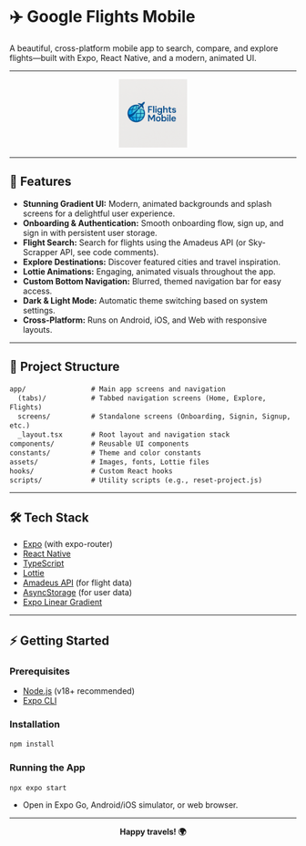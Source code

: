 # ✈️ Google Flights Mobile

A beautiful, cross-platform mobile app to search, compare, and explore flights—built with Expo, React Native, and a modern, animated UI.

---

<p align="center">
  <img src="./assets/images/app-icon.png" alt="App Icon" width="120" />
</p>

---

## 🚀 Features

- **Stunning Gradient UI:** Modern, animated backgrounds and splash screens for a delightful user experience.
- **Onboarding & Authentication:** Smooth onboarding flow, sign up, and sign in with persistent user storage.
- **Flight Search:** Search for flights using the Amadeus API (or Sky-Scrapper API, see code comments).
- **Explore Destinations:** Discover featured cities and travel inspiration.
- **Lottie Animations:** Engaging, animated visuals throughout the app.
- **Custom Bottom Navigation:** Blurred, themed navigation bar for easy access.
- **Dark & Light Mode:** Automatic theme switching based on system settings.
- **Cross-Platform:** Runs on Android, iOS, and Web with responsive layouts.



---

## 📝 Project Structure

```
app/                # Main app screens and navigation
  (tabs)/           # Tabbed navigation screens (Home, Explore, Flights)
  screens/          # Standalone screens (Onboarding, Signin, Signup, etc.)
  _layout.tsx       # Root layout and navigation stack
components/         # Reusable UI components
constants/          # Theme and color constants
assets/             # Images, fonts, Lottie files
hooks/              # Custom React hooks
scripts/            # Utility scripts (e.g., reset-project.js)
```

---

## 🛠️ Tech Stack

- [Expo](https://expo.dev/) (with expo-router)
- [React Native](https://reactnative.dev/)
- [TypeScript](https://www.typescriptlang.org/)
- [Lottie](https://airbnb.io/lottie/#/)
- [Amadeus API](https://developers.amadeus.com/) (for flight data)
- [AsyncStorage](https://react-native-async-storage.github.io/async-storage/) (for user data)
- [Expo Linear Gradient](https://docs.expo.dev/versions/latest/sdk/linear-gradient/)

---

## ⚡ Getting Started

### Prerequisites
- [Node.js](https://nodejs.org/) (v18+ recommended)
- [Expo CLI](https://docs.expo.dev/get-started/installation/)

### Installation

```bash
npm install
```

### Running the App

```bash
npx expo start
```

- Open in Expo Go, Android/iOS simulator, or web browser.

---




<p align="center">
  <b>Happy travels! 🌍</b>
</p>
